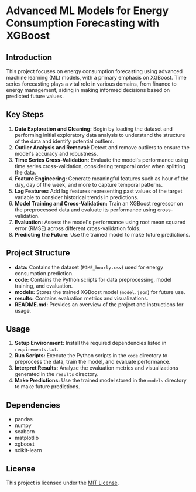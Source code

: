 <!DOCTYPE html>
<html lang="en">
<head>
  <meta charset="UTF-8">
  <meta name="viewport" content="width=device-width, initial-scale=1.0">
  <title>Advanced ML Models for Energy Consumption Forecasting with XGBoost</title>
</head>
<body>

<h1>Advanced ML Models for Energy Consumption Forecasting with XGBoost</h1>

<h2>Introduction</h2>
<p>This project focuses on energy consumption forecasting using advanced machine learning (ML) models, with a primary emphasis on XGBoost. Time series forecasting plays a vital role in various domains, from finance to energy management, aiding in making informed decisions based on predicted future values.</p>

<h2>Key Steps</h2>
<ol>
  <li><strong>Data Exploration and Cleaning:</strong> Begin by loading the dataset and performing initial exploratory data analysis to understand the structure of the data and identify potential outliers.</li>
  <li><strong>Outlier Analysis and Removal:</strong> Detect and remove outliers to ensure the model's accuracy and robustness.</li>
  <li><strong>Time Series Cross-Validation:</strong> Evaluate the model's performance using time series cross-validation, considering temporal order when splitting the data.</li>
  <li><strong>Feature Engineering:</strong> Generate meaningful features such as hour of the day, day of the week, and more to capture temporal patterns.</li>
  <li><strong>Lag Features:</strong> Add lag features representing past values of the target variable to consider historical trends in predictions.</li>
  <li><strong>Model Training and Cross-Validation:</strong> Train an XGBoost regressor on the preprocessed data and evaluate its performance using cross-validation.</li>
  <li><strong>Evaluation:</strong> Assess the model's performance using root mean squared error (RMSE) across different cross-validation folds.</li>
  <li><strong>Predicting the Future:</strong> Use the trained model to make future predictions.</li>
</ol>

<h2>Project Structure</h2>
<ul>
  <li><strong>data:</strong> Contains the dataset (<code>PJME_hourly.csv</code>) used for energy consumption prediction.</li>
  <li><strong>code:</strong> Contains the Python scripts for data preprocessing, model training, and evaluation.</li>
  <li><strong>models:</strong> Stores the trained XGBoost model (<code>model.json</code>) for future use.</li>
  <li><strong>results:</strong> Contains evaluation metrics and visualizations.</li>
  <li><strong>README.md:</strong> Provides an overview of the project and instructions for usage.</li>
</ul>

<h2>Usage</h2>
<ol>
  <li><strong>Setup Environment:</strong> Install the required dependencies listed in <code>requirements.txt</code>.</li>
  <li><strong>Run Scripts:</strong> Execute the Python scripts in the <code>code</code> directory to preprocess the data, train the model, and evaluate performance.</li>
  <li><strong>Interpret Results:</strong> Analyze the evaluation metrics and visualizations generated in the <code>results</code> directory.</li>
  <li><strong>Make Predictions:</strong> Use the trained model stored in the <code>models</code> directory to make future predictions.</li>
</ol>

<h2>Dependencies</h2>
<ul>
  <li>pandas</li>
  <li>numpy</li>
  <li>seaborn</li>
  <li>matplotlib</li>
  <li>xgboost</li>
  <li>scikit-learn</li>
</ul>

<h2>License</h2>
<p>This project is licensed under the <a href="LICENSE">MIT License</a>.</p>

</body>
</html>
